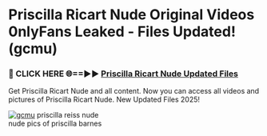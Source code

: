 # Priscilla Ricart Nude Original Videos 0nlyFans Leaked - Files Updated! (gcmu)

<h3>🔴 CLICK HERE 🌐==►► <a href="https://tinyurl.com/52m3yx9h" rel="nofollow">Priscilla Ricart Nude Updated Files</a></h3>

Get Priscilla Ricart Nude and all content. Now you can access all videos and pictures of Priscilla Ricart Nude. New Updated Files 2025!

[![gcmu](https://i.imgur.com/TnHtlc8.gif)](https://tinyurl.com/52m3yx9h)
priscilla reiss nude<br>
nude pics of priscilla barnes